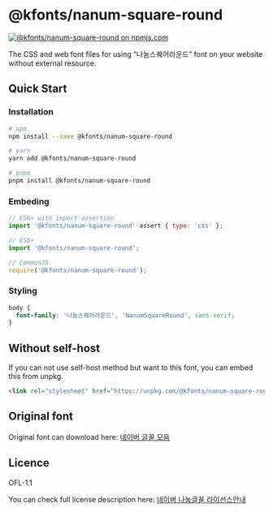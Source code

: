 # @kfonts/nanum-square-round

[![@kfonts/nanum-square-round on npmjs.com](https://img.shields.io/npm/v/%40kfonts%2Fnanum-square-round)](https://www.npmjs.com/package/@kfonts/nanum-square-round)

The CSS and web font files for using &OpenCurlyDoubleQuote;나눔스퀘어라운드&CloseCurlyDoubleQuote; font on your website without external resource.

## Quick Start

### Installation

```sh
# npm
npm install --save @kfonts/nanum-square-round

# yarn
yarn add @kfonts/nanum-square-round

# pnpm
pnpm install @kfonts/nanum-square-round
```

### Embeding

```js
// ES6+ with import assertion
import '@kfonts/nanum-square-round' assert { type: 'css' };

// ES6+
import '@kfonts/nanum-square-round';

// CommonJS
require('@kfonts/nanum-square-round');
```

### Styling

```css
body {
  font-family: '나눔스퀘어라운드', 'NanumSquareRound', sans-serif;
}
```

## Without self-host

If you can not use self-host method but want to this font, you can embed this from unpkg.

```html
<link rel="stylesheet" href="https://unpkg.com/@kfonts/nanum-square-round/index.css" />
```

## Original font

Original font can download here: [네이버 글꼴 모음](https://hangeul.naver.com/font)

## Licence

OFL-1.1

You can check full license description here: [네이버 나눔글꼴 라이선스안내](https://help.naver.com/service/30016/contents/18088?osType=PC&lang=ko)

